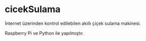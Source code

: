 # cicekSulama

İnternet üzerinden kontrol edilebilen akıllı çiçek sulama makinesi. 

Raspberry Pi ve Python ile yapılmıştır.
